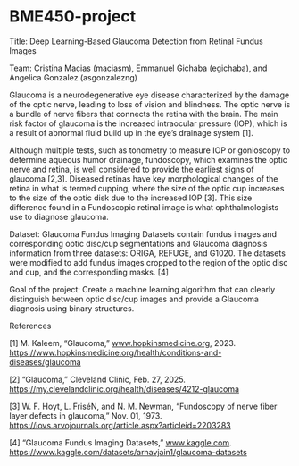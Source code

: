 # BME450-project
Title: Deep Learning-Based Glaucoma Detection from Retinal Fundus Images

Team: Cristina Macias (maciasm), Emmanuel Gichaba (egichaba), and Angelica Gonzalez (asgonzalezng)

Glaucoma is a neurodegenerative eye disease characterized by the damage of the optic nerve, leading to loss of vision and blindness. The optic nerve is a bundle of nerve fibers that connects the retina with the brain. The main risk factor of glaucoma is the increased intraocular pressure (IOP), which is a result of abnormal fluid build up in the eye’s drainage system [1].

Although multiple tests, such as tonometry to measure IOP or gonioscopy to determine aqueous humor drainage, fundoscopy, which examines the optic nerve and retina, is well considered to provide the earliest signs of glaucoma [2,3]. Diseased retinas have key morphological changes of the retina in what is termed cupping, where the size of the optic cup increases to the size of the optic disk due to the increased IOP [3]. This size difference found in a Fundoscopic retinal image is what ophthalmologists use to diagnose glaucoma.

Dataset: Glaucoma Fundus Imaging Datasets contain fundus images and corresponding optic disc/cup segmentations and Glaucoma diagnosis information from three datasets: ORIGA, REFUGE, and G1020. The datasets were modified to add fundus images cropped to the region of the optic disc and cup, and the corresponding masks. [4]

Goal of the project: Create a machine learning algorithm that can clearly distinguish between optic disc/cup images  and provide a Glaucoma diagnosis using binary structures.


References

[1] M. Kaleem, “Glaucoma,” www.hopkinsmedicine.org, 2023. https://www.hopkinsmedicine.org/health/conditions-and-diseases/glaucoma 

[2] “Glaucoma,” Cleveland Clinic, Feb. 27, 2025. https://my.clevelandclinic.org/health/diseases/4212-glaucoma

[3] W. F. Hoyt, L. FriséN, and N. M. Newman, “Fundoscopy of nerve fiber layer defects in glaucoma,” Nov. 01, 1973. https://iovs.arvojournals.org/article.aspx?articleid=2203283

[4] “Glaucoma Fundus Imaging Datasets,” www.kaggle.com. https://www.kaggle.com/datasets/arnavjain1/glaucoma-datasets 



